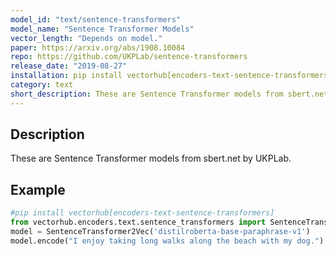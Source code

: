 ```yaml
---
model_id: "text/sentence-transformers"
model_name: "Sentence Transformer Models" 
vector_length: "Depends on model."
paper: https://arxiv.org/abs/1908.10084
repo: https://github.com/UKPLab/sentence-transformers
release_date: "2019-08-27"
installation: pip install vectorhub[encoders-text-sentence-transformers]
category: text
short_description: These are Sentence Transformer models from sbert.net by UKPLab.
---
```


## Description

These are Sentence Transformer models from sbert.net by UKPLab.

## Example

```python
#pip install vectorhub[encoders-text-sentence-transformers]
from vectorhub.encoders.text.sentence_transformers import SentenceTransformer2Vec
model = SentenceTransformer2Vec('distilroberta-base-paraphrase-v1')
model.encode("I enjoy taking long walks along the beach with my dog.")
```
